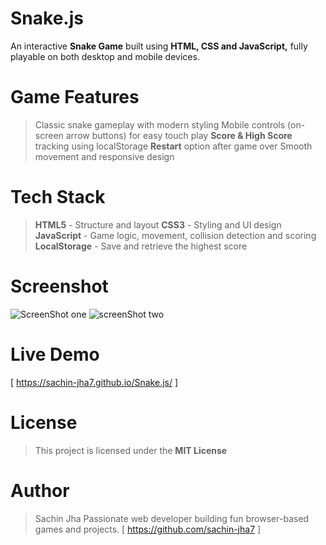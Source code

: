 # Snake.js

An interactive **Snake Game** built using **HTML, CSS and JavaScript,** fully playable on both desktop and mobile devices.

# Game Features

> Classic snake gameplay with modern styling
> Mobile controls (on-screen arrow buttons) for easy touch play
> **Score & High Score** tracking using localStorage
> **Restart** option after game over
> Smooth movement and responsive design

# Tech Stack

> **HTML5** - Structure and layout
> **CSS3** - Styling and UI design
> **JavaScript** - Game logic, movement, collision detection and scoring
> **LocalStorage** - Save and retrieve the highest score

# Screenshot

![ScreenShot one](https://github.com/user-attachments/assets/c1d15026-fc69-4acc-9dcd-196ade736357)
![screenShot two](https://github.com/user-attachments/assets/e5b2f49f-e1d6-425c-85c4-8e1011ec7766)

# Live Demo
[ https://sachin-jha7.github.io/Snake.js/ ]

# License

> This project is licensed under the **MIT License**

# Author

> Sachin Jha
> Passionate web developer building fun browser-based games and projects.
[ https://github.com/sachin-jha7 ]


 
